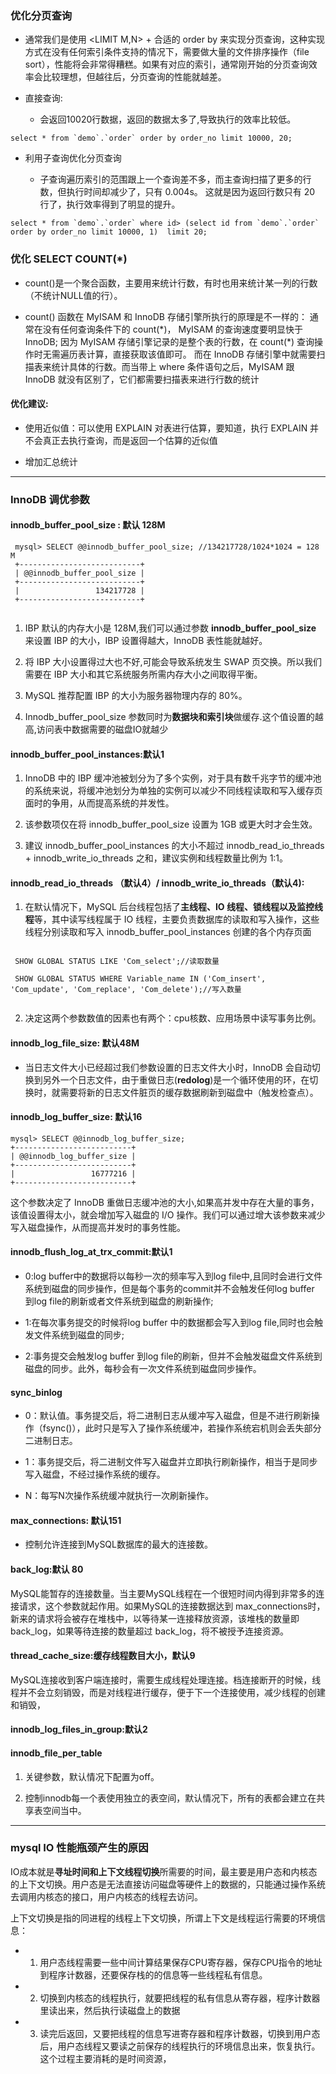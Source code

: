 ### 优化分页查询

- 通常我们是使用 <LIMIT M,N> + 合适的 order by 来实现分页查询，这种实现方式在没有任何索引条件支持的情况下，需要做大量的文件排序操作（file
  sort），性能将会非常得糟糕。如果有对应的索引，通常刚开始的分页查询效率会比较理想，但越往后，分页查询的性能就越差。

- 直接查询:
  - 会返回10020行数据，返回的数据太多了,导致执行的效率比较低。
```
select * from `demo`.`order` order by order_no limit 10000, 20; 
```
- 利用子查询优化分页查询

  - 子查询遍历索引的范围跟上一个查询差不多，而主查询扫描了更多的行数，但执行时间却减少了，只有 0.004s。 这就是因为返回行数只有 20 行了，执行效率得到了明显的提升。

```
select * from `demo`.`order` where id> (select id from `demo`.`order` order by order_no limit 10000, 1)  limit 20;

```

### 优化 SELECT COUNT(*)

- count()是一个聚合函数，主要用来统计行数，有时也用来统计某一列的行数（不统计NULL值的行）。

- count() 函数在 MyISAM 和 InnoDB 存储引擎所执行的原理是不一样的：
  通常在没有任何查询条件下的 count(\*)， MyISAM 的查询速度要明显快于 InnoDB; 因为 MyISAM 存储引擎记录的是整个表的行数，在 count(\*) 查询操作时无需遍历表计算，直接获取该值即可。
  而在 InnoDB 存储引擎中就需要扫描表来统计具体的行数。而当带上 where 条件语句之后，MyISAM 跟 InnoDB 就没有区别了，它们都需要扫描表来进行行数的统计

#### 优化建议:

- 使用近似值：可以使用 EXPLAIN 对表进行估算，要知道，执行 EXPLAIN 并不会真正去执行查询，而是返回一个估算的近似值

- 增加汇总统计


-----

### InnoDB 调优参数

#### innodb_buffer_pool_size : 默认 128M

 ```
  mysql> SELECT @@innodb_buffer_pool_size; //134217728/1024*1024 = 128 M
  +---------------------------+
  | @@innodb_buffer_pool_size |
  +---------------------------+
  |                 134217728 |
  +---------------------------+
  
  ```

1. IBP 默认的内存大小是 128M,我们可以通过参数 **innodb_buffer_pool_size** 来设置 IBP 的大小，IBP 设置得越大，InnoDB 表性能就越好。

2. 将 IBP 大小设置得过大也不好,可能会导致系统发生 SWAP 页交换。所以我们需要在 IBP 大小和其它系统服务所需内存大小之间取得平衡。

3. MySQL 推荐配置 IBP 的大小为服务器物理内存的 80%。

4. Innodb_buffer_pool_size 参数同时为**数据块和索引块**做缓存.这个值设置的越高,访问表中数据需要的磁盘IO就越少

#### innodb_buffer_pool_instances:默认1

1. InnoDB 中的 IBP 缓冲池被划分为了多个实例，对于具有数千兆字节的缓冲池的系统来说，将缓冲池划分为单独的实例可以减少不同线程读取和写入缓存页面时的争用，从而提高系统的并发性。

2. 该参数项仅在将 innodb_buffer_pool_size 设置为 1GB 或更大时才会生效。

3. 建议 innodb_buffer_pool_instances 的大小不超过 innodb_read_io_threads + innodb_write_io_threads 之和，建议实例和线程数量比例为 1:1。

#### innodb_read_io_threads （默认4）/ innodb_write_io_threads（默认4):

1. 在默认情况下，MySQL 后台线程包括了**主线程、IO 线程、锁线程以及监控线程**等，其中读写线程属于 IO 线程，主要负责数据库的读取和写入操作，这些线程分别读取和写入 innodb_buffer_pool_instances 创建的各个内存页面

  ```
  
   SHOW GLOBAL STATUS LIKE 'Com_select';//读取数量

   SHOW GLOBAL STATUS WHERE Variable_name IN ('Com_insert', 'Com_update', 'Com_replace', 'Com_delete');//写入数量
   
  ```

2. 决定这两个参数数值的因素也有两个：cpu核数、应用场景中读写事务比例。

#### innodb_log_file_size: 默认48M

- 当日志文件大小已经超过我们参数设置的日志文件大小时，InnoDB 会自动切换到另外一个日志文件，由于重做日志(**redolog**)是一个循环使用的环，在切换时，就需要将新的日志文件脏页的缓存数据刷新到磁盘中（触发检查点）。

#### innodb_log_buffer_size: 默认16

  ```
  mysql> SELECT @@innodb_log_buffer_size;
  +--------------------------+
  | @@innodb_log_buffer_size |
  +--------------------------+
  |                 16777216 |
  +--------------------------+

  ```

这个参数决定了 InnoDB 重做日志缓冲池的大小,如果高并发中存在大量的事务，该值设置得太小，就会增加写入磁盘的 I/O 操作。我们可以通过增大该参数来减少写入磁盘操作，从而提高并发时的事务性能。

#### innodb_flush_log_at_trx_commit:默认1

- 0:log buffer中的数据将以每秒一次的频率写入到log file中,且同时会进行文件系统到磁盘的同步操作，但是每个事务的commit并不会触发任何log buffer 到log file的刷新或者文件系统到磁盘的刷新操作;

- 1:在每次事务提交的时候将log buffer 中的数据都会写入到log file,同时也会触发文件系统到磁盘的同步;

- 2:事务提交会触发log buffer 到log file的刷新，但并不会触发磁盘文件系统到磁盘的同步。此外，每秒会有一次文件系统到磁盘同步操作。

#### sync_binlog

- 0：默认值。事务提交后，将二进制日志从缓冲写入磁盘，但是不进行刷新操作（fsync()），此时只是写入了操作系统缓冲，若操作系统宕机则会丢失部分二进制日志。

- 1：事务提交后，将二进制文件写入磁盘并立即执行刷新操作，相当于是同步写入磁盘，不经过操作系统的缓存。

- N：每写N次操作系统缓冲就执行一次刷新操作。

#### max_connections: 默认151

- 控制允许连接到MySQL数据库的最大的连接数。

#### back_log:默认 80

MySQL能暂存的连接数量。当主要MySQL线程在一个很短时间内得到非常多的连接请求，这个参数就起作用。如果MySQL的连接数据达到
max_connections时，新来的请求将会被存在堆栈中，以等待某一连接释放资源，该堆栈的数量即back_log，如果等待连接的数量超过 back_log，将不被授予连接资源。

#### thread_cache_size:缓存线程数目大小，默认9

MySQL连接收到客户端连接时，需要生成线程处理连接。档连接断开的时候，线程并不会立刻销毁，而是对线程进行缓存，便于下一个连接使用，减少线程的创建和销毁，

#### innodb_log_files_in_group:默认2

#### innodb_file_per_table

1. 关键参数，默认情况下配置为off。

2. 控制innodb每一个表使用独立的表空间，默认情况下，所有的表都会建立在共享表空间当中。

-----

### mysql IO 性能瓶颈产生的原因

IO成本就是**寻址时间和上下文线程切换**所需要的时间，最主要是用户态和内核态的上下文切换。用户态是无法直接访问磁盘等硬件上的数据的，只能通过操作系统去调用内核态的接口，用户内核态的线程去访问。

上下文切换是指的同进程的线程上下文切换，所谓上下文是线程运行需要的环境信息：

- 1. 用户态线程需要一些中间计算结果保存CPU寄存器，保存CPU指令的地址到程序计数器，还要保存栈的的信息等一些线程私有信息。

- 2. 切换到内核态的线程执行，就要把线程的私有信息从寄存器，程序计数器里读出来，然后执行读磁盘上的数据

- 3. 读完后返回，又要把线程的信息写进寄存器和程序计数器，切换到用户态后，用户态线程又要读之前保存的线程执行的环境信息出来，恢复执行。这个过程主要消耗的是时间资源，

